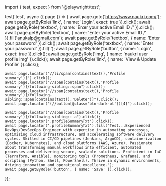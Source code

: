 import { test, expect } from '@playwright/test';

test('test', async ({ page }) => {
    await page.goto('https://www.naukri.com/');
    await page.getByRole('link', { name: 'Login', exact: true }).click();
    await page.getByRole('textbox', { name: 'Enter your active Email ID /' }).click();
    await page.getByRole('textbox', { name: 'Enter your active Email ID /' }).fill('anukalp@gmail.com');
    await page.getByRole('textbox', { name: 'Enter your password' }).click();
    await page.getByRole('textbox', { name: 'Enter your password' }).fill('');
    await page.getByRole('button', { name: 'Login', exact: true }).click();
    await page.getByRole('img', { name: 'naukri user profile img' }).click();
    await page.getByRole('link', { name: 'View & Update Profile' }).click();

    await page.locator("//li/span[contains(text(),'Profile summary')]").click();
    await page.locator("//span[contains(text(),'Profile summary')]/following-sibling::span").click();
    await page.locator("//span[contains(text(),'Profile summary')]/following-sibling::span[contains(text(),'Delete')]").click();
    await page.locator("(//button[@class='btn-dark-ot'])[4]").click();

    await page.locator("//span[contains(text(),'Profile summary')]/following-sibling:: a").click();
    await page.locator('.profileSummaryTxt').click();
    await page.locator('.profileSummaryTxt').fill("Test...Experienced DevOps/DevSecOps Engineer with expertise in automating processes, optimizing cloud infrastructure, and accelerating software delivery cycles. Skilled in CI/CD pipelines (Jenkins, ArgoCD), containerization (Docker, Kubernetes), and cloud platforms (AWS, Azure). Passionate about transforming manual workflows into efficient, automated processes and delivering secure, scalable solutions. Proficient in IaC (Terraform, Ansible), monitoring tools (Prometheus, Grafana), and scripting (Python, Shell, PowerShell). Thrive in dynamic environments, driving innovation and operational excellence.");
    await page.getByRole('button', { name: 'Save' }).click();
});
